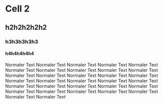 # Cell 2

## h2h2h2h2h2

### h3h3h3h3h3

#### h4h4h4h4h4

Normaler Text Normaler Text Normaler Text Normaler Text Normaler Text Normaler Text Normaler Text Normaler Text Normaler Text Normaler Text Normaler Text Normaler Text Normaler Text Normaler Text Normaler Text Normaler Text Normaler Text Normaler Text Normaler Text Normaler Text Normaler Text Normaler Text Normaler Text Normaler Text Normaler Text Normaler Text Normaler Text Normaler Text Normaler Text Normaler Text Normaler Text Normaler Text 